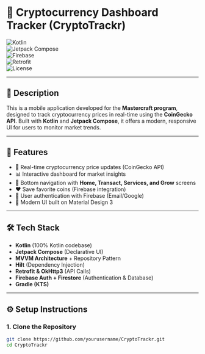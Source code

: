 # 📱 Cryptocurrency Dashboard Tracker (CryptoTrackr)  

![Kotlin](https://img.shields.io/badge/Kotlin-1.9-blue?logo=kotlin)  
![Jetpack Compose](https://img.shields.io/badge/Jetpack%20Compose-%F0%9F%92%8C-brightgreen)  
![Firebase](https://img.shields.io/badge/Firebase-Auth%20%26%20Firestore-orange?logo=firebase)  
![Retrofit](https://img.shields.io/badge/Retrofit-Networking-red)  
![License](https://img.shields.io/badge/License-MIT-lightgrey)  

---

## 📖 Description  
This is a mobile application developed for the **Mastercraft program**, designed to track cryptocurrency prices in real-time using the **CoinGecko API**. Built with **Kotlin** and **Jetpack Compose**, it offers a modern, responsive UI for users to monitor market trends.  

---

## 🚀 Features  
- 🔄 Real-time cryptocurrency price updates (CoinGecko API)  
- 📊 Interactive dashboard for market insights  
- 🧭 Bottom navigation with **Home, Transact, Services, and Grow** screens  
- ❤️ Save favorite coins (Firebase integration)  
- 🔑 User authentication with Firebase (Email/Google)  
- 🌙 Modern UI built on Material Design 3  

---

## 🛠 Tech Stack  
- **Kotlin** (100% Kotlin codebase)  
- **Jetpack Compose** (Declarative UI)  
- **MVVM Architecture** + Repository Pattern  
- **Hilt** (Dependency Injection)  
- **Retrofit & OkHttp3** (API Calls)  
- **Firebase Auth + Firestore** (Authentication & Database)  
- **Gradle (KTS)**  

---

## ⚙️ Setup Instructions  

### 1. Clone the Repository  
```bash
git clone https://github.com/yourusername/CryptoTrackr.git
cd CryptoTrackr
